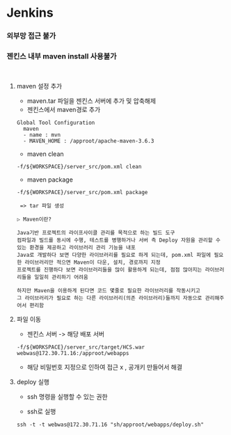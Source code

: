 # Jenkins

### 외부망 접근 불가
### 젠킨스 내부 maven install 사용불가

<br/>

1. maven 설정 추가

	* maven.tar 파일을 젠킨스 서버에 추가 및 압축해제
	* 젠킨스에서 maven경로 추가
	```
	Global Tool Configuration
	  maven 
	  - name : mvn
	  - MAVEN_HOME : /approot/apache-maven-3.6.3
	```
	
	* maven clean
	```
	-f/${WORKSPACE}/server_src/pom.xml clean
	```
	
	* maven package
	```
	-f/${WORKSPACE}/server_src/pom.xml package
	```
	
	    => tar 파일 생성


	```
	▷ Maven이란?

	Java기반 프로젝트의 라이프사이클 관리를 목적으로 하는 빌드 도구
	컴파일과 빌드를 동시에 수행, 테스트를 병행하거나 서버 측 Deploy 자원을 관리할 수 있는 환경을 제공하고 라이브러리 관리 기능을 내포
	Java로 개발하다 보면 다양한 라이브러리를 필요로 하게 되는데, pom.xml 파일에 필요한 라이브러리만 적으면 Maven이 다운, 설치, 경로까지 지정
	프로젝트를 진행하다 보면 라이브러리들을 많이 활용하게 되는데, 점점 많아지는 라이브러리들을 일일히 관리하기 어려움

	하지만 Maven을 이용하게 된다면 코드 몇줄로 필요한 라이브러리를 작동시키고 
	그 라이브러리가 필요로 하는 다른 라이브러리(의존 라이브러리)들까지 자동으로 관리해주어서 편리함
	```


2. 파일 이동
	
    * 젠킨스 서버 -> 해당 배포 서버
    ```
	-f/${WORKSPACE}/server_src/target/HCS.war webwas@172.30.71.16:/approot/webapps
    ``` 
    * 해당 비밀번호 지정으로 인하여 접근 x , 공개키 만들어서 해결

3. deploy 실행

	* ssh 명령을 실행할 수 있는 권한
	
	* ssh로 실행
	```
	ssh -t -t webwas@172.30.71.16 "sh/approot/webapps/deploy.sh"
	```
 

